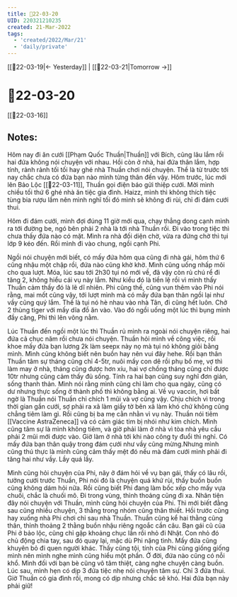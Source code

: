 ```yaml
---
title: 📝22-03-20
UID: 220321210235
created: 21-Mar-2022
tags:
  - 'created/2022/Mar/21'
  - 'daily/private'
---
```

[[📝22-03-19|<- Yesterday]] | [[📝22-03-21|Tomorrow ->]]
# 📝22-03-20
[[📝22-03-16]]
## Notes:
Hôm nay đi ăn cưới [[Phạm Quốc Thuần|Thuần]] với Bích, cũng lâu lắm rồi hai đứa không nói chuyện với nhau. Hồi còn ở nhà, hai đứa thân lắm, hợp tính, rảnh rảnh tối tối hay ghé nhà Thuần chơi nói chuyện. Thề là từ trước tới nay chắc chưa có đứa bạn nào mình từng thân đến vậy. Hôm trước, lúc mới lên Bảo Lộc [[📝22-03-11]], Thuần gọi điện báo gửi thiệp cưới. Mời mình chiều tối thứ 6 ghé nhà ăn tiệc gia đình. Haizz, mình thì không thích tiệc tùng bia rượu lắm nên mình nghĩ tối đó mình sẽ không đi rùi, chỉ đi đám cưới thui.

Hôm đi đám cưới, mình đợi đúng 11 giờ mới qua, chạy thẳng dong cạnh mình ra tới đường be, ngó bên phải 2 nhà là tới nhà Thuần rồi. Đi vào trong tiệc thì chưa thấy đứa nào có mặt. Mình ra nhà đối diện chờ, vừa ra đứng chờ thì tụi lớp 9 kéo đến. Rồi mình đi vào chung, ngồi cạnh Phi.

Ngồi nói chuyện mới biết, có mấy đứa hôm qua cũng đi nhà gái, hôm thứ 6 cũng nhậu một chập rồi, đứa nào cũng khờ khờ. Mình cũng uống nhấp môi cho qua lượt. Móa, lúc sau tới 2h30 tụi nó mới về, đã vậy còn rủ chú rể đi tăng 2, không hiểu cái vụ này lắm. Như kiểu đó là tiền lệ rồi vì mình thấy Thuần cảm thấy đó là lẽ dĩ nhiên. Phi cũng thế, cũng vun thêm vào Phi nói rằng, mai mốt cũng vậy, tới lượt mình mà có mấy đứa bạn thân ngồi lại như vầy cũng quý lắm. Thế là tụi nó hè nhau vào nhà Tân, đi cũng hết luôn. Chở 2 thùng tiger với mấy dĩa đồ ăn vào. Vào đó ngồi uống một lúc thì bụng mình đầy căng, Phi thì lên võng nằm.

Lúc Thuần đến ngồi một lúc thì Thuần rủ mình ra ngoài nói chuyện riêng, hai đứa cả chục năm rồi chưa nói chuyện. Thuần hỏi mình về công việc, rồi khoe mấy đứa bạn lương 2k làm seepx này nọ mà tụi nó không giỏi bằng mình. Mình cũng không biết nên buồn hay nên vui đây hehe. Rồi bạn thân Thuần tâm sự tháng cũng chỉ 4-5tr, nuôi mấy con dê rồi phụ bố mẹ, vợ thì làm may ở nhà, tháng cũng được hơn xíu, hai vợ chồng tháng cũng chỉ được 10tr nhưng cũng cảm thấy đủ sống. Tính ra hai bạn cũng suy nghĩ đơn giản, sống thanh thản. Mình nói rằng mình cũng chỉ làm cho qua ngày, cũng có dư nhưng thực sống ở thành phố thì không bằng ai. Về vụ vaccin, hơi bất ngờ là Thuần nói Thuần chỉ chích 1 mũi và vợ cũng vậy. Chịu chích vì trong thời gian gần cưới, sợ phải ra xã làm giấy tờ bên xã làm khó chứ không cũng chẳng tiêm làm gì. Rồi cũng bị ba mẹ cằn nhằn vì vụ này. Thuần nói tiêm [[Vaccine AstraZeneca]] và có cảm giác tim bị nhói như kim chích. Mình cũng tâm sự là mình không tiêm, và giờ phải làm ở nhà vì tòa nhà yêu cầu phải 2 mũi mới được vào. Giờ làm ở nhà tới khi nào công ty đuổi thì nghỉ. Có mấy đứa bạn thân quậy trong đám cưới như vầy cũng mừng.Nhưng mình cũng thú thực là mình cũng cảm thấy mệt đó nếu mà đám cưới mình phải đi tăng hai như vầy. Lầy quá lầy.

Mình cũng hỏi chuyện của Phi, nãy ở đám hỏi về vụ bạn gái, thấy có lâu rồi, tưởng cưới trước Thuần, Phi nói đó là chuyện quá khứ rùi, thấy buồn buồn cũng không dám hỏi nữa. Rồi cũng biết Phi đang làm bốc xếp cho mấy vựa chuối, chắc là chuối mô. Đi trong vùng, thỉnh thoảng cũng đi xa. Nhân tiện đây nói chuyện với Thuần, mình cũng hỏi chuyện của Phi. Thì mới biết đằng sau cũng nhiều chuyện, 3 thằng trong nhóm cũng thân thiết. Hồi trước cũng hay xuống nhà Phi chơi chỉ sau nhà Thuần. Thuần cũng kể hai thằng cũng thân, thỉnh thoảng 2 thằng buồn nhậu riêng ngoắc cần câu. Bạn gái cũ của Phi ở bảo lộc, cũng chỉ gặp khoảng chục lần rồi nhỏ đi Nhật. Con nhỏ đó chủ động chia tay, sau đó quay lại, mặc dù Phi nặng tình. Mấy đứa cũng khuyên bỏ đi quen người khác. Thấy cũng tội, tính của Phi cũng giống giống mình nên mình nghe mình cũng hiểu một phần. Ở đời, đứa nào cũng có nỗi khổ. Mình đối với bạn bè cũng vô tâm thiệt, càng nghe chuyện càng buồn. Lúc sau, mình hẹn có dịp 3 đứa tiệc nhẹ nói chuyện tâm sự. Chỉ 3 đứa thui. Giờ Thuần có gia đình rồi, mong có dịp nhưng chắc sẽ khó. Hai đứa bạn này phải giữ!


